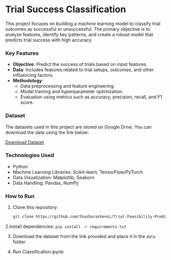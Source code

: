 # Trial Success Classification

This project focuses on building a machine learning model to classify trial outcomes as successful or unsuccessful. The primary objective is to analyze features, identify key patterns, and create a robust model that predicts trial success with high accuracy. 

### **Key Features**
- **Objective**: Predict the success of trials based on input features.
- **Data**: Includes features related to trial setups, outcomes, and other influencing factors.
- **Methodology**:
  - Data preprocessing and feature engineering.
  - Model training and hyperparameter optimization.
  - Evaluation using metrics such as accuracy, precision, recall, and F1 score.

### **Dataset**
The datasets used in this project are stored on Google Drive. You can download the data using the link below:

[Download Dataset](https://drive.google.com/drive/folders/1F_Rfm7HkOo_jdHJ3aKH_UUhDZTgTUfFP?usp=sharing)

### **Technologies Used**
- Python
- Machine Learning Libraries: Scikit-learn, TensorFlow/PyTorch
- Data Visualization: Matplotlib, Seaborn
- Data Handling: Pandas, NumPy

### **How to Run**
1. Clone this repository:
   ```bash
   git clone https://github.com/thusharashenoi/Trial-Feasibility-Predictor.git
   
2.Install dependencies:  `pip install -r requirements.txt`

3. Download the dataset from the link provided and place it in the  `data` folder.
   
4. Run Classification.ipynb



